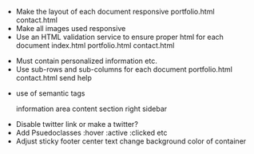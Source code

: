 <!-- * Create three files
    index.html
    portfolio.html
    contact.html -->

<!-- - Add bootstrap link in each file header tag -->
<!-- index.html
portfolio.html
contact.html -->
<!-- - Add a consistent navbar to each document
  index.html
  portfolio.html
  contact.html -->

- Make the layout of each document responsive
    <!-- index.html -->
  portfolio.html
  contact.html
- Make all images used responsive
- Use an HTML validation service to ensure proper html for each document
index.html
portfolio.html
contact.html
<!-- - README file with accurate description of project -->
- Must contain personalized information
    <!-- bio
    name
    images -->
  <!-- links to social media -->
  etc.
  <!-- - Make a sticky footer for each document
    index.html
    portfolio.html
    contact.html -->
- Use sub-rows and sub-columns for each document
  <!-- index.html -->
  portfolio.html
  contact.html
  send help

* use of semantic tags
    <!-- nav -->

  information area
  content section
  right sidebar
    <!-- footer -->

<!-- * Make the Navbar social media links open in different tabs -->
<!-- * Make the link say what they are
  github link is a hyperlinked text "github" -->

- Disable twitter link or make a twitter?
- Add Psuedoclasses
  :hover
  :active
  :clicked
  etc
  <!-- * Fix drop down -->
  <!-- - Make Navbar bold the current page user is on -->
- Adjust sticky footer
  center text
  change background color of container
  <!-- - Fix weird flittering effect when clicking between Navbar items
  Didn't start occuring until adding javascript -->
  <!-- * on mobile, without a top margin of 250px, the text wraps to the right of the image, but when adding that margin, it no longer wraps around the image on larger screens -->
